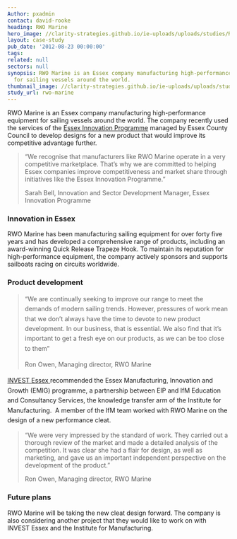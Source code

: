 ```yaml
---
Author: pxadmin
contact: david-rooke
heading: RWO Marine
hero_image: //clarity-strategies.github.io/ie-uploads/uploads/studies/RWO_1980x600px.jpg
layout: case-study
pub_date: '2012-08-23 00:00:00'
tags:
related: null
sectors: null
synopsis: RWO Marine is an Essex company manufacturing high-performance equipment
  for sailing vessels around the world.
thumbnail_image: //clarity-strategies.github.io/ie-uploads/uploads/studies/RWO_Tile.jpg
study_url: rwo-marine
---
```


<p>RWO Marine is an Essex company manufacturing high-performance equipment for sailing vessels around the world. The company recently used the services of the <a href='http://www.essexinnovation.co.uk' target='_blank'>Essex Innovation Programme</a> managed by Essex County Council to develop designs for a new product that would improve its competitive advantage further.</p><blockquote><p>“We recognise that manufacturers like RWO Marine operate in a very competitive marketplace. That’s why we are committed to helping Essex companies improve competitiveness and market share through initiatives like the Essex Innovation Programme.”</p><p>Sarah Bell, Innovation and Sector Development Manager, Essex Innovation Programme</p></blockquote><h3>Innovation in Essex</h3><p>RWO Marine has been manufacturing sailing equipment for over forty five years and has developed a comprehensive range of products, including an award-winning Quick Release Trapeze Hook. To maintain its reputation for high-performance equipment, the company actively sponsors and supports sailboats racing on circuits worldwide.</p><h3>Product development</h3><blockquote><p><span style='line-height: 1.6;'>“We are continually seeking to improve our range to meet the demands of modern sailing trends. However, pressures of work mean that we don’t always have the time to devote to new product development. In our business, that is essential. We also find that it’s important to get a fresh eye on our products, as we can be too close to them”</span></p><p><span style='line-height: 1.6;'>Ron Owen, Managing director, RWO Marine</span></p></blockquote><p><span style='line-height: 1.6;'><a href='http://investessex.co.uk' target='_blank'>INVEST Essex </a>recommended the Essex Manufacturing, Innovation and Growth (EMIG) programme, a partnership between EIP and IfM Education and Consultancy Services, the knowledge transfer arm of the Institute for Manufacturing.  A member of the IfM team worked with RWO Marine on the design of a new performance cleat.</span></p><blockquote><p>“We were very impressed by the standard of work. They carried out a thorough review of the market and made a detailed analysis of the competition. It was clear she had a flair for design, as well as marketing, and gave us an important independent perspective on the development of the product.” </p><p>Ron Owen, Managing director, RWO Marine</p></blockquote><h3>Future plans</h3>RWO Marine will be taking the new cleat design forward. The company is also considering another project that they would like to work on with INVEST Essex and the Institute for Manufacturing.